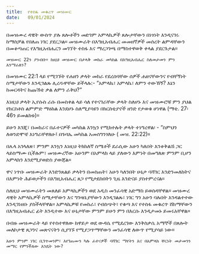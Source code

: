 ```yaml
---
title:  የተስፋ መቁረጥ መዝሙር
date:   09/01/2024
---
```


በመዝሙረ ዳዊት ውስጥ ያሉ ጸሎቶችን መድገም አምላኪዎች ጸሎታቸውን በነፃነት እንዲናገሩ ከማስቻል የበለጠ ነገር ያደርጋል። መዝሙራት በእግዚአብሔር መመዘኛዎች መሰረት ልምዳቸውን በመቆጣጠር የእግዚአብሔርን መገኘት ተስፋ እና ማረጋገጫ በማስተዋወቅ ቀላል ያደርጉታል።

`መዝሙር 22ን ያንብቡ። ከዚህ መዝሙር በታላቅ መከራ መካከል በእግዚአብሔር ስለመታመን ምን እንማራለን?`

በመዝሙር 22:​1 ላይ የሚገኙት የሐዘን ቃላት መከራ የደረሰባቸው ሰዎች ሐዘናቸውንና የብቸኝነት ስሜታቸውን እንዲገልጹ ሊረዱዋቸው ይችላሉ:- “አምላኬ፣ አምላኬ፣ ለምን ተውኸኝ? እኔን ከመርዳትና ከጩኸቴ ቃል ለምን ራቅህ?“

እነዚህ ቃላት ኢየሱስ ራሱ በመስቀል ላይ ሳለ የተናገራቸው ቃላት ስለሆኑ እና መዝሙሮቹ ምን ያህል የክርስቶስ ልምምድ ማዕከል እንደሆኑ ስለሚያሳዩን በክርስቲያኖች ዘንድ የታወቁ ሆነዋል (ማቴ. 27፡46ን ይመልከቱ)።

ይሁን እንጂ፣ በመከራና በፈተናዎች መካከል እንኳን የሚከተሉት ቃላት ተነግረዋል፡ - “ስምህን ለወንድሞቼ እነግራቸዋለሁ፤ በጉባኤ መካከል አመሰግንሃለሁ ( መዝ. 22:22)።

በሌላ አገላለጽ፣ ምንም እንኳን እነዚህ ትክክለኛ ስሜቶች ደራሲው አሁን ካለበት እንቆቅልሽ ጋር ላይስማሙ ቢችሉም፣ መዝሙረኛው አሁንም በአምላክ ላይ ያለውን እምነት በመግለጽ ምንም ቢሆን አምላክን እንደሚያወድስ ያውጃል።

ዋና ነጥቡ መዝሙራት እንድንጸልይ ቃላትን በመስጠት፣ አሁን ካለንበት ሁኔታ ባሻገር እንድንመለከትና በእምነት ሕይወታችን በእግዚአብሔር ጸጋ የሚታደስበትን ጊዜ እንድናይ ያስተምረናል።

ስለዚህ መዝሙራትን መጸለይ አምላኪዎችን ወደ አዲስ መንፈሳዊ አድማስ ይወስዳቸዋል። መዝሙረ ዳዊት አምላኪዎች ስሜታቸውን እና ግንዛቤያቸውን እንዲገልጹ፣ ነገር ግን አሁን ባሉበት እንዳልተተው እንዲገነዘቡ ያስችላቸዋል። አምላኪዎቹ የመከራ፣ የብስጭት፣ የቁጣ እና የተስፋ መቁረጥ ሸክማቸውን በእግዚአብሔር ፊት እንዲተው እና ሁኔታቸው ምንም ይሁን ምን በእርሱ እንዲታመኑ ይመሩአቸዋል።

በብዙ መዝሙራት ላይ የተስተዋለው ከዋይታ ወደ ውዳሴ የሚደረገው እንቅስቃሴ አማኞች በጸሎት መለኮታዊ ጸጋንና መጽናናትን ሲያገኙ የሚያጋጥማቸውን መንፈሳዊ ለውጥ የሚያሳይ ነው።

`አሁን ምንም ነገር ቢገጥመንም፣ እየገጠሙን ካሉ ፈተናዎች ባሻገር ማየትን እና በአምላክ ቸርነት መታመንን መማር የምንችለው እንዴት ነው?`